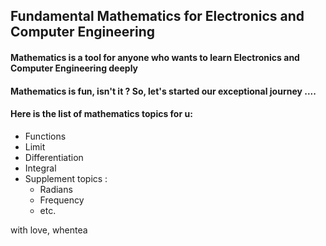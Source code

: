
[](https://www.build-electronic-circuits.com/wp-content/uploads/2013/05/pcb.jpg)


## Fundamental Mathematics for Electronics and Computer Engineering

#### Mathematics is a tool for anyone who wants to learn Electronics and Computer Engineering deeply

#### Mathematics is fun, isn't it ? So, let's started our exceptional journey ....

#### Here is the list of mathematics topics for u:

* Functions
* Limit
* Differentiation
* Integral
* Supplement topics :
	* Radians
	* Frequency
	* etc.


with love, whentea
